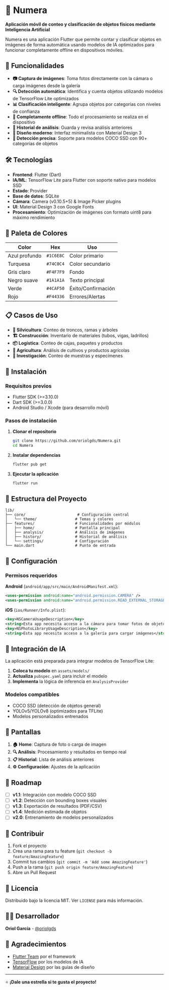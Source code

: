 # 📱 Numera

**Aplicación móvil de conteo y clasificación de objetos físicos mediante Inteligencia Artificial**

Numera es una aplicación Flutter que permite contar y clasificar objetos en imágenes de forma automática usando modelos de IA optimizados para funcionar completamente offline en dispositivos móviles.

## 🎯 Funcionalidades

- **📷 Captura de imágenes**: Toma fotos directamente con la cámara o carga imágenes desde la galería
- **🔍 Detección automática**: Identifica y cuenta objetos utilizando modelos de TensorFlow Lite optimizados
- **📊 Clasificación inteligente**: Agrupa objetos por categorías con niveles de confianza
- **📱 Completamente offline**: Todo el procesamiento se realiza en el dispositivo
- **📝 Historial de análisis**: Guarda y revisa análisis anteriores
- **🎨 Diseño moderno**: Interfaz minimalista con Material Design 3
- **🎯 Detección precisa**: Soporte para modelos COCO SSD con 90+ categorías de objetos

## 🛠️ Tecnologías

- **Frontend**: Flutter (Dart)
- **IA/ML**: TensorFlow Lite para Flutter con soporte nativo para modelos SSD
- **Estado**: Provider
- **Base de datos**: SQLite
- **Cámara**: Camera (v0.10.5+5) & Image Picker plugins
- **UI**: Material Design 3 con Google Fonts
- **Procesamiento**: Optimización de imágenes con formato uint8 para máximo rendimiento

## 🎨 Paleta de Colores

| Color | Hex | Uso |
|-------|-----|-----|
| Azul profundo | `#1C6E8C` | Color primario |
| Turquesa | `#74C0C4` | Color secundario |
| Gris claro | `#F4F7F9` | Fondo |
| Negro suave | `#1A1A1A` | Texto principal |
| Verde | `#4CAF50` | Éxito/Confirmación |
| Rojo | `#F44336` | Errores/Alertas |

## 📋 Casos de Uso

- **🌲 Silvicultura**: Conteo de troncos, ramas y árboles
- **🏗️ Construcción**: Inventario de materiales (tubos, vigas, ladrillos)
- **📦 Logística**: Conteo de cajas, paquetes y productos
- **🚜 Agricultura**: Análisis de cultivos y productos agrícolas
- **🔬 Investigación**: Conteo de muestras y especímenes

## 🚀 Instalación

### Requisitos previos

- Flutter SDK (>=3.10.0)
- Dart SDK (>=3.0.0)
- Android Studio / Xcode (para desarrollo móvil)

### Pasos de instalación

1. **Clonar el repositorio**
   ```bash
   git clone https://github.com/oriolgds/Numera.git
   cd Numera
   ```

2. **Instalar dependencias**
   ```bash
   flutter pub get
   ```

3. **Ejecutar la aplicación**
   ```bash
   flutter run
   ```

## 📁 Estructura del Proyecto

```
lib/
├── core/                       # Configuración central
│   └── theme/                 # Temas y colores
├── features/                  # Funcionalidades por módulos
│   ├── home/                  # Pantalla principal
│   ├── analysis/              # Análisis de imágenes
│   ├── history/               # Historial de análisis
│   └── settings/              # Configuración
└── main.dart                  # Punto de entrada
```

## 🔧 Configuración

### Permisos requeridos

**Android** (`android/app/src/main/AndroidManifest.xml`):
```xml
<uses-permission android:name="android.permission.CAMERA" />
<uses-permission android:name="android.permission.READ_EXTERNAL_STORAGE" />
```

**iOS** (`ios/Runner/Info.plist`):
```xml
<key>NSCameraUsageDescription</key>
<string>Esta app necesita acceso a la cámara para tomar fotos de objetos</string>
<key>NSPhotoLibraryUsageDescription</key>
<string>Esta app necesita acceso a la galería para cargar imágenes</string>
```

## 🤖 Integración de IA

La aplicación está preparada para integrar modelos de TensorFlow Lite:

1. **Coloca tu modelo** en `assets/models/`
2. **Actualiza** `pubspec.yaml` para incluir el modelo
3. **Implementa** la lógica de inferencia en `AnalysisProvider`

### Modelos compatibles
- COCO SSD (detección de objetos general)
- YOLOv5/YOLOv8 (optimizados para TFLite)
- Modelos personalizados entrenados

## 📱 Pantallas

1. **🏠 Home**: Captura de foto o carga de imagen
2. **🔍 Análisis**: Procesamiento y resultados en tiempo real
3. **📋 Historial**: Lista de análisis anteriores
4. **⚙️ Configuración**: Ajustes de la aplicación

## 🎯 Roadmap

- [ ] **v1.1**: Integración con modelo COCO SSD
- [ ] **v1.2**: Detección con bounding boxes visuales
- [ ] **v1.3**: Exportación de resultados (PDF/CSV)
- [ ] **v1.4**: Medición estimada de objetos
- [ ] **v2.0**: Entrenamiento de modelos personalizados

## 🤝 Contribuir

1. Fork el proyecto
2. Crea una rama para tu feature (`git checkout -b feature/AmazingFeature`)
3. Commit tus cambios (`git commit -m 'Add some AmazingFeature'`)
4. Push a la rama (`git push origin feature/AmazingFeature`)
5. Abre un Pull Request

## 📄 Licencia

Distribuido bajo la licencia MIT. Ver `LICENSE` para más información.

## 👨‍💻 Desarrollador

**Oriol García** - [@oriolgds](https://github.com/oriolgds)

## 🙏 Agradecimientos

- [Flutter Team](https://flutter.dev/) por el framework
- [TensorFlow](https://tensorflow.org/) por los modelos de IA
- [Material Design](https://material.io/) por las guías de diseño

---

⭐ **¡Dale una estrella si te gusta el proyecto!**

